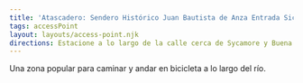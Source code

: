 ```yaml
---
title: 'Atascadero: Sendero Histórico Juan Bautista de Anza Entrada Sicomoro'
tags: accessPoint
layout: layouts/access-point.njk
directions: Estacione a lo largo de la calle cerca de Sycamore y Buena Drive. Hay un comienzo de sendero al final de la calle que conduce al cauce del río.
---
```


Una zona popular para caminar y andar en bicicleta a lo largo del río.
